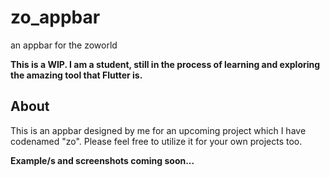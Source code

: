 # zo_appbar

an appbar for the zoworld

**This is a WIP. I am a student, still in the process of learning and exploring the amazing tool that Flutter is.**

## About

This is an appbar designed by me for an upcoming project which I have codenamed "zo". Please feel free to utilize it for your own projects too.

**Example/s and screenshots coming soon...**